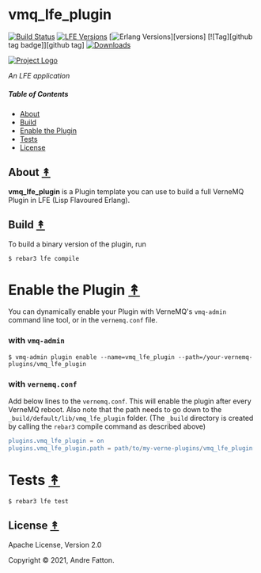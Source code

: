 # vmq_lfe_plugin

[![Build Status][travis badge]][travis]
[![LFE Versions][lfe badge]][lfe]
[![Erlang Versions][erlang badge]][versions]
[![Tag][github tag badge]][github tag]
[![Downloads][hex downloads]][hex package]

[![Project Logo][logo]][logo-large]

*An LFE application*

##### Table of Contents

* [About](#about-)
* [Build](#build-)
* [Enable the Plugin](#enable-the-plugin-)
* [Tests](#tests-)
* [License](#license-)

## About [&#x219F;](#table-of-contents)

**vmq_lfe_plugin** is a Plugin template you can use to build a full VerneMQ Plugin in LFE (Lisp Flavoured Erlang).


## Build [&#x219F;](#table-of-contents)

To build a binary version of the plugin, run

```shell
$ rebar3 lfe compile
```

# Enable the Plugin [&#x219F;](#table-of-contents)

You can dynamically enable your Plugin with VerneMQ's `vmq-admin` command line tool, or in the `vernemq.conf` file.

### with `vmq-admin`

```shell
$ vmq-admin plugin enable --name=vmq_lfe_plugin --path=/your-vernemq-plugins/vmq_lfe_plugin
```
### with `vernemq.conf`

Add below lines to the `vernemq.conf`. This will enable the plugin after every VerneMQ reboot. Also note that the path needs to go down to the `_build/default/lib/vmq_lfe_plugin` folder. (The `_build` directory is created by calling the `rebar3` compile command as described above)

```erlang
plugins.vmq_lfe_plugin = on
plugins.vmq_lfe_plugin.path = path/to/my-verne-plugins/vmq_lfe_plugin
```

# Tests [&#x219F;](#table-of-contents)

```shell
$ rebar3 lfe test
```

## License [&#x219F;](#table-of-contents)

Apache License, Version 2.0

Copyright © 2021, Andre Fatton.

<!-- Named page links below: /-->

[logo]: https://avatars1.githubusercontent.com/u/3434967?s=250
[logo-large]: https://avatars1.githubusercontent.com/u/3434967
[github]: https://github.com/ORG/vmq_lfe_plugin
[gitlab]: https://gitlab.com/ORG/vmq_lfe_plugin
[travis]: https://travis-ci.org/ORG/vmq_lfe_plugin
[travis badge]: https://img.shields.io/travis/ORG/vmq_lfe_plugin.svg
[gh-actions-badge]: https://github.com/ORG/vmq_lfe_plugin/workflows/Go/badge.svg
[gh-actions]: https://github.com/ORG/vmq_lfe_plugin/actions
[lfe]: https://github.com/rvirding/lfe
[lfe badge]: https://img.shields.io/badge/lfe-1.3.0-blue.svg
[erlang badge]: https://img.shields.io/badge/erlang-19%20to%2023-blue.svg
[version]: https://github.com/ORG/vmq_lfe_plugin/blob/master/.travis.yml
[github tags]: https://github.com/ORG/vmq_lfe_plugin/tags
[github tags badge]: https://img.shields.io/github/tag/ORG/vmq_lfe_plugin.svg
[github downloads]: https://img.shields.io/github/downloads/ORG/vmq_lfe_plugin/total.svg
[hex badge]: https://img.shields.io/hexpm/v/vmq_lfe_plugin.svg?maxAge=2592000
[hex package]: https://hex.pm/packages/vmq_lfe_plugin
[hex downloads]: https://img.shields.io/hexpm/dt/vmq_lfe_plugin.svg
